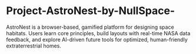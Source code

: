 # Project-AstroNest-by-NullSpace-
AstroNest is a browser-based, gamified platform for designing space habitats. Users learn core principles, build layouts with real-time NASA data feedback, and explore AI-driven future tools for optimized, human-friendly extraterrestrial homes.
